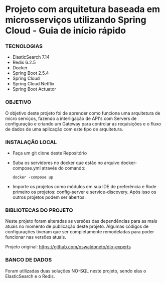 # **Projeto com arquitetura baseada em microsserviços utilizando Spring Cloud** - Guia de início rápido

### TECNOLOGIAS

- ElasticSearch 7.14
- Redis 6.2.5
- Docker
- Spring Boot 2.5.4
- Spring Cloud
- Spring Cloud Netflix
- Spring Boot Actuator

### OBJETIVO

O objetivo deste projeto foi de aprender como funciona uma arquitetura de micro serviços, fazendo a interligação de API's com Servers de configuração e criando um Gateway para controlar as requisições e o fluxo de dados de uma aplicação com este tipo de arquitetura.

### INSTALAÇÃO LOCAL

- Faça um git clone deste Repositório

- Suba os servidores no docker que estão no arquivo docker-compose.yml  através do comando:

  ```
  docker -compose up
  ```

- Importe os projetos como módulos em sua IDE de preferência e Rode primeiro os projetos: config-server e service-discovery. Após isso os outros projetos podem ser abertos.



### BIBLIOTECAS DO PROJETO

Neste projeto foram alteradas as versões das dependências para as mais atuais no momento de publicação deste projeto. Algumas códigos de configurações tiveram que ser completamente remodeladas para poder funcionar nas versões atuais.

Projeto original: https://github.com/oswaldoneto/dio-experts

### BANCO DE DADOS

Foram utilizadas duas soluções NO-SQL neste projeto, sendo elas o ElasticSearch e o Redis.


